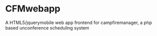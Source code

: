 CFMwebapp
=========

A HTML5/jquerymobile web app frontend for campfiremanager, a php based unconference scheduling system
